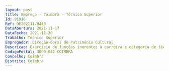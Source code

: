 ```yaml
--- 
layout: post
title: Emprego - Coimbra - Técnico Superior
Id: 91916
Ref: OE202111/0440
DataAbertura: 2021-11-17
DataFecho: 2021-11-30
Trabalho: Técnico Superior
Empregador: Direção-Geral do Património Cultural
Descricao: Exercício de funções inerentes à carreira e categoria de técnico superior na área de Conservação e RestauroExecutar e orientar trabalhos de limpeza, conservação e restauro dos bens culturais afetos ao MNMC.Controlar ambientalmente os depósitos em exposição e em reserva.Preparar e executar trabalhos de acondicionamento dos diversos materiais.Elaborar relatórios de conservação e restauro.Elaborar pareceres, informações e textos de divulgação sobre a preservação do acervo do MNMC.Colaborar na preparação e montagem de exposições.Elaborar estudos e implementar ações na área da conservação preventiva.
CodigoPostal: 3000-042 COIMBRA
Concelho: Coimbra
Distrito: Coimbra
--- 
```


